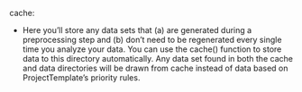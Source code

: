 cache: 

 - Here you’ll store any data sets that (a) are generated during a preprocessing step and (b) don’t need to be regenerated every single time you analyze your data. You can use the cache() function to store data to this directory automatically. Any data set found in both the cache and data directories will be drawn from cache instead of data based on ProjectTemplate’s priority rules.